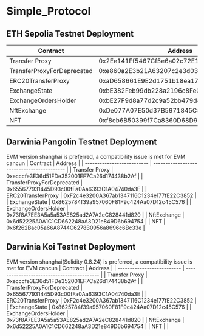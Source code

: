 # Simple_Protocol

## ETH Sepolia Testnet Deployment
| Contract                       | Address                                         |
| -------------------------- | ------------------------------------------ |
| Transfer Proxy             | 0x2Ee141Ff5467Cf5e6a02c72E110ea846e14CF4de |
| TransferProxyForDeprecated | 0xe860a2E3b21A63207c2e3d031d7b3D114ED77A0B |
| ERC20TransferProxy         | 0xaD658661E9E2d1751b18ea1761cfe9d818688f4A |
| ExchangeState              | 0xbE382Feb99db228a2196c8Fe0068EaF3d897D093 |
| ExchangeOrdersHolder       | 0xbE27F9d8a77d2c9a52bb479d4bfA113C5437299D |
| NftExchange                | 0xDe077A07E50d37B5971845C502209f5c7aD05927 |
| NFT                        | 0xf8eb6B50399f7Ca8360D68D9156760B043BD756E |

## Darwinia Pangolin Testnet Deployment
EVM version shanghai is preferred, a compatibility issue is met for EVM cancun
| Contract                       | Address                                         |
| -------------------------- | ------------------------------------------ |
| Transfer Proxy             | 0xecccfe3E36d51FDe352001EF7Ca26d174438b2Af |
| TransferProxyForDeprecated | 0x655677931445D93c00fFa0Aa6393C1A04740da3E |
| ERC20TransferProxy         | 0xF2c4e3200A367ab1347116C1234e177fE22C3852 |
| ExchangeState              | 0x8625784f39a957060F81F9c424Aa07D12c45C576 |
| ExchangeOrdersHolder       | 0x73f8A7EE3A5a5a53AE825ad2A7A2eC828441d820 |
| NftExchange                | 0x6d52225A0A1C1CD662248aA3D21e849D6b694754 |
| NFT                        | 0x6f262Bac05a66A8744C6278B0956a8696c6Bc33e |

## Darwinia Koi Testnet Deployment
EVM version shanghai(Solidity 0.8.24) is preferred, a compatibility issue is met for EVM cancun
| Contract                       | Address                                         |
| -------------------------- | ------------------------------------------ |
| Transfer Proxy             | 0xecccfe3E36d51FDe352001EF7Ca26d174438b2Af |
| TransferProxyForDeprecated | 0x655677931445D93c00fFa0Aa6393C1A04740da3E |
| ERC20TransferProxy         | 0xF2c4e3200A367ab1347116C1234e177fE22C3852 |
| ExchangeState              | 0x8625784f39a957060F81F9c424Aa07D12c45C576 |
| ExchangeOrdersHolder       | 0x73f8A7EE3A5a5a53AE825ad2A7A2eC828441d820 |
| NftExchange                | 0x6d52225A0A1C1CD662248aA3D21e849D6b694754 |
| NFT                        |  |
